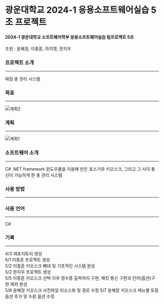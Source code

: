# 광운대학교 2024-1 응용소프트웨어실습 5조 프로젝트
#### 2024-1 광운대학교 소프트웨어학부 응용소프트웨어실습 팀프로젝트 5조
조원 : 윤혜정, 이종훈, 하지명, 한지우

### 프로젝트 소개
-----
매장 총 관리 시스템

### 목표
-----
![계획2](https://github.com/game-addicted-man/2024KWUASP/assets/107955161/c2f32758-2b51-4fc6-8eb6-607a189e821e)


### 계획
-----
![계획1](https://github.com/game-addicted-man/2024KWUASP/assets/107955161/e91e6aeb-8486-460e-bfca-bec0070cc8e6)


### 소프트웨어 소개
-----
C# .NET framework 윈도우폼을 이용해 만든 포스기와 키오스크, 그리고 그 사이 통신이 가능하게 한 총 관리 시스템

### 사용 방법
-----

### 사용 언어
-----
C#

### 기록
-----
4/3 레포지토리 생성  
5/1 이종훈 프로젝트 생성  
5/2 이종훈 키오스크 뼈대 및 기초적인 시스템 완성  
5/2 한지우 프로젝트 생성  
5/5 이종훈 키오스크 선택 이후 영수증 출력까지 구현, 패킷 통신 구현과 언어(옵션)구현 제외 완성  
5/6 윤혜정 키오스크 사진파일 리소스화 및 경로 수정
5/7 윤혜정 키오스크 메뉴별 토핑옵션 추가 및 수량 옵션 수정

